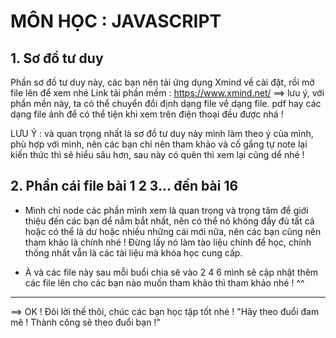 # MÔN HỌC : JAVASCRIPT

## 1. Sơ đồ tư duy

Phần sơ đồ tư duy này, các bạn nên tải ứng dụng Xmind về cài đặt, rồi mở file lên để xem nhé
Link tải phần mềm : https://www.xmind.net/
==> lưu ý, với phần mền này, ta có thể chuyển đổi định dạng file về dạng file. pdf hay các dạng file ảnh để có thể tiện khi xem trên điện thoại đều được nhá !

LƯU Ý : và quan trọng nhất là sơ đồ tư duy này mình làm theo ý của mình, phù hợp với mình, nên các bạn chỉ nên tham khảo và cố gắng tự note lại kiến thức thì sẽ hiểu sâu hơn, sau này có quên thì xem lại cũng dể nhé !

## 2. Phần cái file bài 1 2 3... đến bài 16

- Mình chỉ node các phần mình xem là quan trọng và trọng tâm để giới thiệu đến các bạn dể nắm bắt nhất, nên có thể nó không đầy đủ tất cả hoặc có thể là dư hoặc nhiều những cái mới nữa, nên các bạn cũng nên tham khảo là chính nhé ! Đừng lấy nó làm tào liệu chính để học, chính thống nhất vẫn là các tài liệu mà khóa học cung cấp.

- À và các file này sau mỗi buổi chia sẽ vào 2 4 6 mình sẽ cập nhật thêm các file lên cho các bạn nào muốn tham khảo thì tham khảo nhé ! ^^
<hr>
==> OK ! Đôi lời thế thôi, chúc các bạn học tập tốt nhé !
"Hãy theo đuổi đam mê ! Thành công sẽ theo đuổi bạn !"
